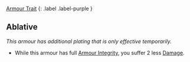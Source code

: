 
[Armour Trait](Game/Core/Armour-Traits)
{: .label .label-purple }

## Ablative
*This armour has additional plating that is only effective temporarily.*
* While this armour has full [Armour Integrity](Game/Core/Armour#Armour%20Integrity), you suffer 2 less [Damage](Game/Core/Terminology#Damage). 